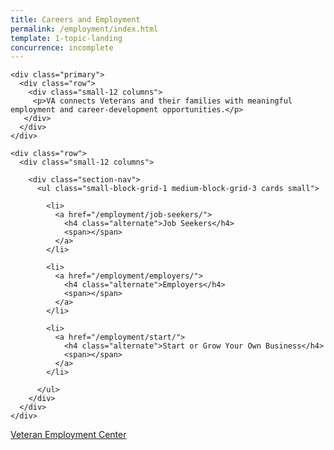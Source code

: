 ```yaml
---
title: Careers and Employment
permalink: /employment/index.html
template: 1-topic-landing
concurrence: incomplete
---
```


<div class="main" role="main">

  <div class="section one">

    <div class="primary">
      <div class="row">
        <div class="small-12 columns">
         <p>VA connects Veterans and their families with meaningful employment and career-development opportunities.</p>
       </div>
      </div>
    </div>

    <div class="row">
      <div class="small-12 columns">

        <div class="section-nav">
          <ul class="small-block-grid-1 medium-block-grid-3 cards small">

            <li>
              <a href="/employment/job-seekers/">
                <h4 class="alternate">Job Seekers</h4>
                <span></span>
              </a>
            </li>

            <li>
              <a href="/employment/employers/">
                <h4 class="alternate">Employers</h4>
                <span></span>
              </a>
            </li>

            <li>
              <a href="/employment/start/">
                <h4 class="alternate">Start or Grow Your Own Business</h4>
                <span></span>
              </a>
            </li>

          </ul>
        </div>
      </div>
    </div>
  </div>
</div>

<div class="section do">
  <div class="row">
    <div class="small-12 columns">
      <div class="actions">
        <a href="/veteran-employment-center/" class="usa-button-primary">Veteran Employment Center</a>
      </div>
    </div>
  </div>
</div>
